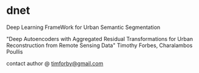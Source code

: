 # dnet
Deep Learning FrameWork for Urban Semantic Segmentation

"Deep Autoencoders with Aggregated Residual Transformations for Urban Reconstruction from Remote Sensing Data" Timothy Forbes, Charalambos Poullis

contact author @ timforby@gmail.com
